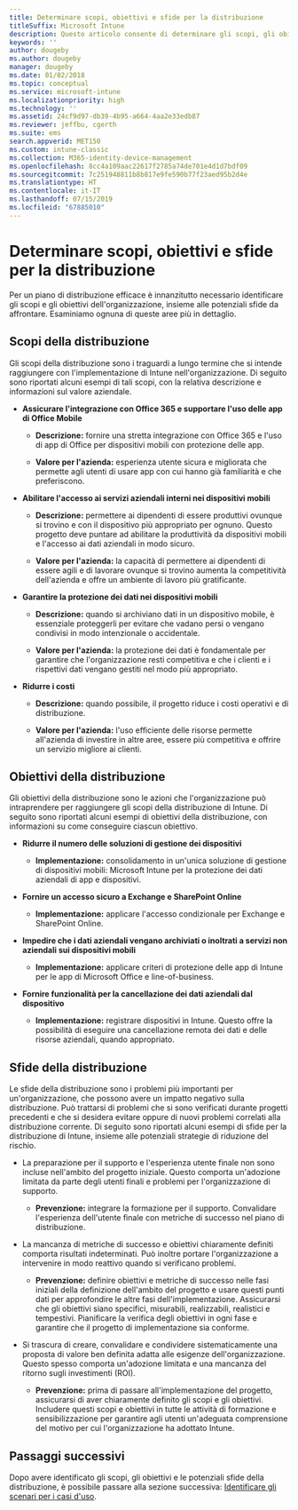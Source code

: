 ```yaml
---
title: Determinare scopi, obiettivi e sfide per la distribuzione
titleSuffix: Microsoft Intune
description: Questo articolo consente di determinare gli scopi, gli obiettivi e le sfide per la distribuzione di un'implementazione di Microsoft Intune in configurazione solo cloud.
keywords: ''
author: dougeby
ms.author: dougeby
manager: dougeby
ms.date: 01/02/2018
ms.topic: conceptual
ms.service: microsoft-intune
ms.localizationpriority: high
ms.technology: ''
ms.assetid: 24cf9d97-db39-4b95-a664-4aa2e33edb87
ms.reviewer: jeffbu, cgerth
ms.suite: ems
search.appverid: MET150
ms.custom: intune-classic
ms.collection: M365-identity-device-management
ms.openlocfilehash: 8cc4a109aac22617f2785a74de701e4d1d7bdf09
ms.sourcegitcommit: 7c251948811b8b817e9fe590b77f23aed95b2d4e
ms.translationtype: HT
ms.contentlocale: it-IT
ms.lasthandoff: 07/15/2019
ms.locfileid: "67885010"
---
```

# <a name="determine-deployment-goals-objectives-and-challenges"></a>Determinare scopi, obiettivi e sfide per la distribuzione

Per un piano di distribuzione efficace è innanzitutto necessario identificare gli scopi e gli obiettivi dell'organizzazione, insieme alle potenziali sfide da affrontare. Esaminiamo ognuna di queste aree più in dettaglio.

## <a name="deployment-goals"></a>Scopi della distribuzione

Gli scopi della distribuzione sono i traguardi a lungo termine che si intende raggiungere con l'implementazione di Intune nell'organizzazione. Di seguito sono riportati alcuni esempi di tali scopi, con la relativa descrizione e informazioni sul valore aziendale.

- **Assicurare l'integrazione con Office 365 e supportare l'uso delle app di Office Mobile**

  - **Descrizione:** fornire una stretta integrazione con Office 365 e l'uso di app di Office per dispositivi mobili con protezione delle app.

  - **Valore per l'azienda:** esperienza utente sicura e migliorata che permette agli utenti di usare app con cui hanno già familiarità e che preferiscono.

- **Abilitare l'accesso ai servizi aziendali interni nei dispositivi mobili**

  - **Descrizione:** permettere ai dipendenti di essere produttivi ovunque si trovino e con il dispositivo più appropriato per ognuno. Questo progetto deve puntare ad abilitare la produttività da dispositivi mobili e l'accesso ai dati aziendali in modo sicuro.

  - **Valore per l'azienda:** la capacità di permettere ai dipendenti di essere agili e di lavorare ovunque si trovino aumenta la competitività dell'azienda e offre un ambiente di lavoro più gratificante.

- **Garantire la protezione dei dati nei dispositivi mobili**

  - **Descrizione:** quando si archiviano dati in un dispositivo mobile, è essenziale proteggerli per evitare che vadano persi o vengano condivisi in modo intenzionale o accidentale.

  - **Valore per l'azienda:** la protezione dei dati è fondamentale per garantire che l'organizzazione resti competitiva e che i clienti e i rispettivi dati vengano gestiti nel modo più appropriato.

- **Ridurre i costi**

  - **Descrizione:** quando possibile, il progetto riduce i costi operativi e di distribuzione.

  - **Valore per l'azienda:** l'uso efficiente delle risorse permette all'azienda di investire in altre aree, essere più competitiva e offrire un servizio migliore ai clienti.

## <a name="deployment-objectives"></a>Obiettivi della distribuzione

Gli obiettivi della distribuzione sono le azioni che l'organizzazione può intraprendere per raggiungere gli scopi della distribuzione di Intune. Di seguito sono riportati alcuni esempi di obiettivi della distribuzione, con informazioni su come conseguire ciascun obiettivo.

- **Ridurre il numero delle soluzioni di gestione dei dispositivi**

  - **Implementazione:** consolidamento in un'unica soluzione di gestione di dispositivi mobili: Microsoft Intune per la protezione dei dati aziendali di app e dispositivi.

- **Fornire un accesso sicuro a Exchange e SharePoint Online**

  - **Implementazione:** applicare l'accesso condizionale per Exchange e SharePoint Online.

- **Impedire che i dati aziendali vengano archiviati o inoltrati a servizi non aziendali sui dispositivi mobili**

  - **Implementazione:** applicare criteri di protezione delle app di Intune per le app di Microsoft Office e line-of-business.

- **Fornire funzionalità per la cancellazione dei dati aziendali dal dispositivo**

  - **Implementazione:** registrare dispositivi in Intune. Questo offre la possibilità di eseguire una cancellazione remota dei dati e delle risorse aziendali, quando appropriato.

## <a name="deployment-challenges"></a>Sfide della distribuzione

Le sfide della distribuzione sono i problemi più importanti per un'organizzazione, che possono avere un impatto negativo sulla distribuzione. Può trattarsi di problemi che si sono verificati durante progetti precedenti e che si desidera evitare oppure di nuovi problemi correlati alla distribuzione corrente. Di seguito sono riportati alcuni esempi di sfide per la distribuzione di Intune, insieme alle potenziali strategie di riduzione del rischio.

- La preparazione per il supporto e l'esperienza utente finale non sono incluse nell'ambito del progetto iniziale. Questo comporta un'adozione limitata da parte degli utenti finali e problemi per l'organizzazione di supporto.

  - **Prevenzione:** integrare la formazione per il supporto. Convalidare l'esperienza dell'utente finale con metriche di successo nel piano di distribuzione.

- La mancanza di metriche di successo e obiettivi chiaramente definiti comporta risultati indeterminati. Può inoltre portare l'organizzazione a intervenire in modo reattivo quando si verificano problemi.

  - **Prevenzione:** definire obiettivi e metriche di successo nelle fasi iniziali della definizione dell'ambito del progetto e usare questi punti dati per approfondire le altre fasi dell'implementazione. Assicurarsi che gli obiettivi siano specifici, misurabili, realizzabili, realistici e tempestivi. Pianificare la verifica degli obiettivi in ogni fase e garantire che il progetto di implementazione sia conforme.

- Si trascura di creare, convalidare e condividere sistematicamente una proposta di valore ben definita adatta alle esigenze dell'organizzazione. Questo spesso comporta un'adozione limitata e una mancanza del ritorno sugli investimenti (ROI).

  - **Prevenzione:** prima di passare all'implementazione del progetto, assicurarsi di aver chiaramente definito gli scopi e gli obiettivi. Includere questi scopi e obiettivi in tutte le attività di formazione e sensibilizzazione per garantire agli utenti un'adeguata comprensione del motivo per cui l'organizzazione ha adottato Intune.

## <a name="next-steps"></a>Passaggi successivi

Dopo avere identificato gli scopi, gli obiettivi e le potenziali sfide della distribuzione, è possibile passare alla sezione successiva: [Identificare gli scenari per i casi d'uso](planning-guide-scenarios.md).
